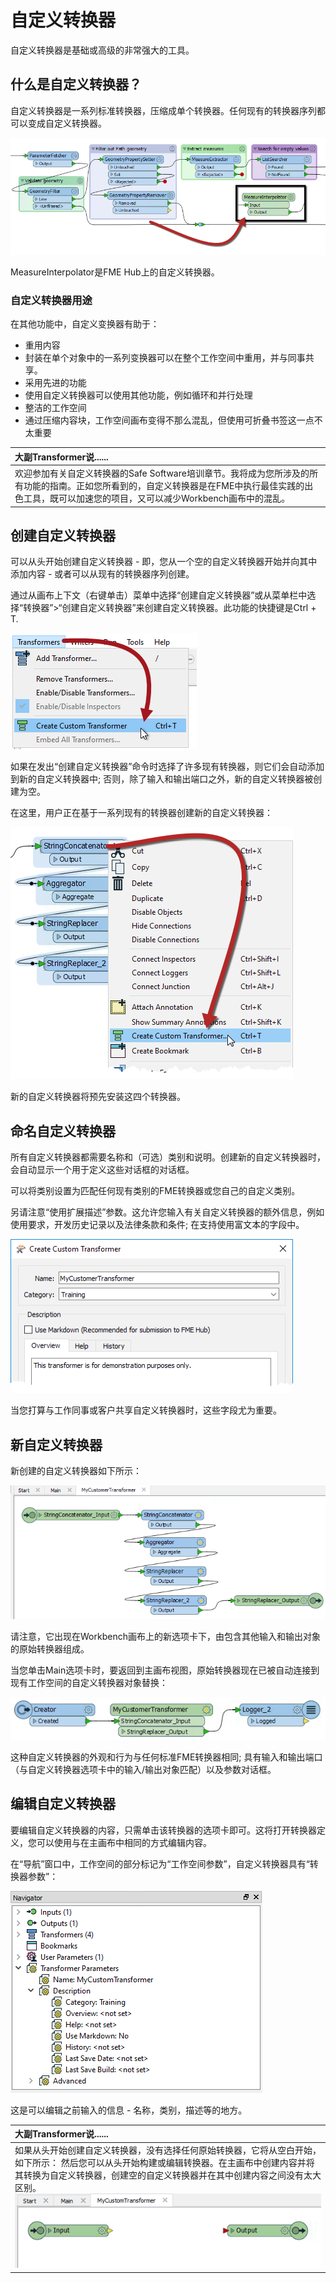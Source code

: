 # 自定义转换器

自定义转换器是基础或高级的非常强大的工具。

## 什么是自定义转换器？

自定义转换器是一系列标准转换器，压缩成单个转换器。任何现有的转换器序列都可以变成自定义转换器。

[![](../.gitbook/assets/img5.001.customtransformer.png)](https://github.com/safesoftware/FMETraining/blob/Desktop-Advanced-2018/DesktopAdvanced5CustomTransformers/Images/Img5.001.CustomTransformer.png)

MeasureInterpolator是FME Hub上的自定义转换器。

### 自定义转换器用途

在其他功能中，自定义变换器有助于：

* 重用内容
* 封装在单个对象中的一系列变换器可以在整个工作空间中重用，并与同事共享。
* 采用先进的功能
* 使用自定义转换器可以使用其他功能，例如循环和并行处理
* 整洁的工作空间
* 通过压缩内容块，工作空间画布变得不那么混乱，但使用可折叠书签这一点不太重要

|  大副Transformer说...... |
| :--- |
|  欢迎参加有关自定义转换器的Safe Software培训章节。我将成为您所涉及的所有功能的指南。正如您所看到的，自定义转换器是在FME中执行最佳实践的出色工具，既可以加速您的项目，又可以减少Workbench画布中的混乱。 |

## 创建自定义转换器

可以从头开始创建自定义转换器 - 即，您从一个空的自定义转换器开始并向其中添加内容 - 或者可以从现有的转换器序列创建。

通过从画布上下文（右键单击）菜单中选择“创建自定义转换器”或从菜单栏中选择“转换器”&gt;“创建自定义转换器”来创建自定义转换器。此功能的快捷键是Ctrl + T.

[![](../.gitbook/assets/img5.002.customtransformermenubar.png)](https://github.com/safesoftware/FMETraining/blob/Desktop-Advanced-2018/DesktopAdvanced5CustomTransformers/Images/Img5.002.CustomTransformerMenubar.png)

如果在发出“创建自定义转换器”命令时选择了许多现有转换器，则它们会自动添加到新的自定义转换器中; 否则，除了输入和输出端口之外，新的自定义转换器被创建为空。

在这里，用户正在基于一系列现有的转换器创建新的自定义转换器：

[![](../.gitbook/assets/img5.003.customtransformercontextmenu.png)](https://github.com/safesoftware/FMETraining/blob/Desktop-Advanced-2018/DesktopAdvanced5CustomTransformers/Images/Img5.003.CustomTransformerContextMenu.png)

新的自定义转换器将预先安装这四个转换器。

## 命名自定义转换器

所有自定义转换器都需要名称和（可选）类别和说明。创建新的自定义转换器时，会自动显示一个用于定义这些对话框的对话框。

可以将类别设置为匹配任何现有类别的FME转换器或您自己的自定义类别。

另请注意“使用扩展描述”参数。这允许您输入有关自定义转换器的额外信息，例如使用要求，开发历史记录以及法律条款和条件; 在支持使用富文本的字段中。

[![](../.gitbook/assets/img5.004.customtransformernaming.png)](https://github.com/safesoftware/FMETraining/blob/Desktop-Advanced-2018/DesktopAdvanced5CustomTransformers/Images/Img5.004.CustomTransformerNaming.png)

当您打算与工作同事或客户共享自定义转换器时，这些字段尤为重要。

## 新自定义转换器

新创建的自定义转换器如下所示：

[![](../.gitbook/assets/img5.005.newcustomtransformer.png)](https://github.com/safesoftware/FMETraining/blob/Desktop-Advanced-2018/DesktopAdvanced5CustomTransformers/Images/Img5.005.NewCustomTransformer.png)

请注意，它出现在Workbench画布上的新选项卡下，由包含其他输入和输出对象的原始转换器组成。

当您单击Main选项卡时，要返回到主画布视图，原始转换器现在已被自动连接到现有工作空间的自定义转换器对象替换：

[![](../.gitbook/assets/img5.006.customtransformeroncanvas.png)](https://github.com/safesoftware/FMETraining/blob/Desktop-Advanced-2018/DesktopAdvanced5CustomTransformers/Images/Img5.006.CustomTransformeronCanvas.png)

这种自定义转换器的外观和行为与任何标准FME转换器相同; 具有输入和输出端口（与自定义转换器选项卡中的输入/输出对象匹配）以及参数对话框。

## 编辑自定义转换器

要编辑自定义转换器的内容，只需单击该转换器的选项卡即可。这将打开转换器定义，您可以使用与在主画布中相同的方式编辑内容。

在“导航”窗口中，工作空间的部分标记为“工作空间参数”，自定义转换器具有“转换器参数”：

[![](../.gitbook/assets/img5.007.customtransformernavwindow.png)](https://github.com/safesoftware/FMETraining/blob/Desktop-Advanced-2018/DesktopAdvanced5CustomTransformers/Images/Img5.007.CustomTransformerNavWindow.png)

这是可以编辑之前输入的信息 - 名称，类别，描述等的地方。

|  大副Transformer说...... |
| :--- |
|  如果从头开始创建自定义转换器，没有选择任何原始转换器，它将从空白开始，如下所示： 然后您可以从头开始构建或编辑转换器。在主画布中创建内容并将其转换为自定义转换器，创建空的自定义转换器并在其中创建内容之间没有太大区别。  [![](../.gitbook/assets/img5.008.newcustomtransformerempty.png)](https://github.com/safesoftware/FMETraining/blob/Desktop-Advanced-2018/DesktopAdvanced5CustomTransformers/Images/Img5.008.NewCustomTransformerEmpty.png)   |

